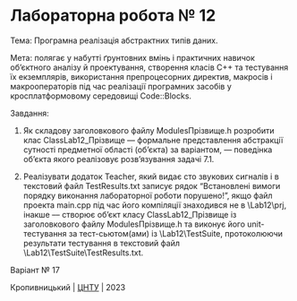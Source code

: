 # Лабораторна робота № 12

Тема: Програмна реалізація абстрактних типів даних.

Мета: полягає у набутті ґрунтовних вмінь і практичних навичок об’єктного аналізу й проектування, створення класів С++ та тестування їх екземплярів, використання препроцесорних директив, макросів і макрооператорів під час реалізації програмних засобів у кросплатформовому середовищі Code::Blocks.

Завдання:
1. Як складову заголовкового файлу ModulesПрізвище.h розробити клас ClassLab12_Прізвище –– формальне представлення абстракції сутності предметної області (об’єкта) за варіантом, ― поведінка об’єкта якого реалізовує розв’язування задачі 7.1.

2. Реалізувати додаток Teacher, який видає сто звукових сигналів і в текстовий файл TestResults.txt записує рядок “Встановлені вимоги порядку виконання лабораторної роботи порушено!”, якщо файл проекта main.срр під час його компіляції знаходився не в \Lab12\prj, інакше –– створює об’єкт класу ClassLab12_Прізвище із заголовкового файлу ModulesПрізвище.h та виконує його unit-тестування за тест-сьютом(ами) із \Lab12\TestSuite, протоколюючи результати тестування в текстовий файл \Lab12\TestSuite\TestResults.txt.

Варіант № 17


Кропивницький | <a href="http://www.kntu.kr.ua/">ЦНТУ</a> | 2023